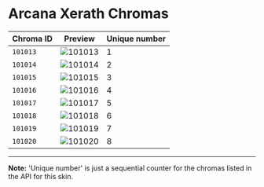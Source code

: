 # Arcana Xerath Chromas

| Chroma ID | Preview | Unique number |
|---|---|---|
| `101013` | ![101013](https://raw.communitydragon.org/latest/plugins/rcp-be-lol-game-data/global/default/v1/champion-chroma-images/101/101013.png) | 1 |
| `101014` | ![101014](https://raw.communitydragon.org/latest/plugins/rcp-be-lol-game-data/global/default/v1/champion-chroma-images/101/101014.png) | 2 |
| `101015` | ![101015](https://raw.communitydragon.org/latest/plugins/rcp-be-lol-game-data/global/default/v1/champion-chroma-images/101/101015.png) | 3 |
| `101016` | ![101016](https://raw.communitydragon.org/latest/plugins/rcp-be-lol-game-data/global/default/v1/champion-chroma-images/101/101016.png) | 4 |
| `101017` | ![101017](https://raw.communitydragon.org/latest/plugins/rcp-be-lol-game-data/global/default/v1/champion-chroma-images/101/101017.png) | 5 |
| `101018` | ![101018](https://raw.communitydragon.org/latest/plugins/rcp-be-lol-game-data/global/default/v1/champion-chroma-images/101/101018.png) | 6 |
| `101019` | ![101019](https://raw.communitydragon.org/latest/plugins/rcp-be-lol-game-data/global/default/v1/champion-chroma-images/101/101019.png) | 7 |
| `101020` | ![101020](https://raw.communitydragon.org/latest/plugins/rcp-be-lol-game-data/global/default/v1/champion-chroma-images/101/101020.png) | 8 |

---

**Note:** 'Unique number' is just a sequential counter for the chromas listed in the API for this skin.